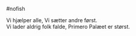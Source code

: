 #nofish 

Vi hjælper alle,
Vi sætter andre først.<br>
Vi lader aldrig folk falde,
Primero Palæet er størst.
